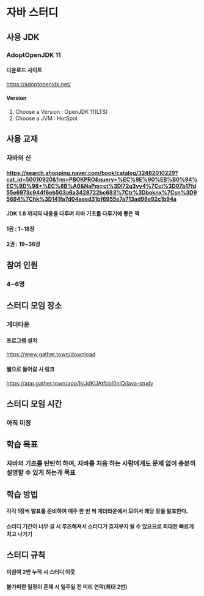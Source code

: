 # 자바 스터디

## 사용 JDK
### AdoptOpenJDK 11
#### 다운로드 사이트
https://adoptopenjdk.net/

#### Version
1. Choose a Version : OpenJDK 11(LTS)
2. Choose a JVM : HotSpot

## 사용 교재
### 자바의 신
#### https://search.shopping.naver.com/book/catalog/32482010229?cat_id=50010920&frm=PBOKPRO&query=%EC%9E%90%EB%B0%94%EC%9D%98+%EC%8B%A0&NaPm=ct%3Dl72q3vv4%7Cci%3D07b17fd55e6973c944f6eb503a6a3428722bc683%7Ctr%3Dboknx%7Csn%3D95694%7Chk%3D141fa7d04aeed31bf6955e7a713ad98e92c1b94a
#### JDK 1.8 까지의 내용을 다루며 자바 기초를 다루기에 좋은 책
#### 1권 : 1~18장
#### 2권 : 19~36장

## 참여 인원
### 4~6명

## 스터디 모임 장소
### 게더타운
#### 프로그램 설치
https://www.gather.town/download
#### 웹으로 들어갈 시 링크
https://app.gather.town/app/IkUdKUAtfbbl0nlO/java-study

## 스터디 모임 시간
### 아직 미정

## 학습 목표
### 자바의 기초를 탄탄히 하여, 자바를 처음 하는 사람에게도 문제 없이 충분히 설명할 수 있게 하는게 목표

## 학습 방법
#### 각각 1장씩 발표를 준비하여 매주 한 번 씩 게더타운에서 모여서 해당 장을 발표한다.
#### 스터디 기간이 너무 길 시 루즈해져서 스터디가 흐지부지 될 수 있으므로 최대한 빠르게 치고 나가기

## 스터디 규칙
#### 미참여 2번 누적 시 스터디 아웃
#### 불가피한 일정이 존재 시 일주일 전 미리 연락(최대 2번)